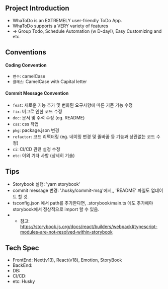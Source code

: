 ## Project Introduction

- WhaToDo is an EXTREMELY user-friendly ToDo App.
- WhaToDo supports a VERY variety of features
- -> Group Todo, Schedule Automation (w D-day!), Easy Customizing and etc.

## Conventions

#### Coding Convention

- `변수`: camelCase
- `클래스`: CamelCase with Capital letter

#### Commit Message Convention

- `feat`: 새로운 기능 추가 및 변화된 요구사항에 따른 기존 기능 수정
- `fix`: 버그로 인한 코드 수정
- `doc`: 문서 및 주석 수정 (eg. README)
- `css`: css 작업
- `pkg`: package.json 변경
- `refactor`: 코드 리팩터링 (eg. 네이밍 변경 및 줄바꿈 등 기능과 상관없는 코드 수정)
- `ci`: CI/CD 관련 설정 수정
- `etc`: 이외 기타 사항 (상세히 기술)

## Tips

- Storybook 실행: 'yarn storybook'
- commit message 변경: '.husky/commit-msg'에서,, 'README' 파일도 업데이트 할 것.
- tsconfig.json 에서 path를 추가한다면, .storybook/main.ts 에도 추가해야 storybook에서 정상적으로 import 할 수 있음.
- - 참고: https://storybook.js.org/docs/react/builders/webpack#typescript-modules-are-not-resolved-within-storybook

## Tech Spec

- FrontEnd: Next(v13), React(v18), Emotion, StoryBook
- BackEnd:
- DB:
- CI/CD:
- etc: Husky
